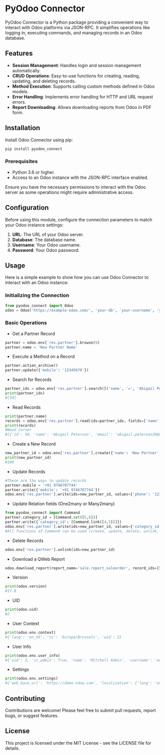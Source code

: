 
# PyOdoo Connector

PyOdoo Connector is a Python package providing a convenient way to interact with Odoo platforms via JSON-RPC. It simplifies operations like logging in, executing commands, and managing records in an Odoo database.

## Features

- **Session Management**: Handles login and session management automatically.
- **CRUD Operations**: Easy-to-use functions for creating, reading, updating, and deleting records.
- **Method Execution**: Supports calling custom methods defined in Odoo models.
- **Error Handling**: Implements error handling for HTTP and URL request errors.
- **Report Downloading**: Allows downloading reports from Odoo in PDF form.

## Installation

Install Odoo Connector using pip:

```bash
pip install pyodoo_connect
```

### Prerequisites

- Python 3.6 or higher.
- Access to an Odoo instance with the JSON-RPC interface enabled.

Ensure you have the necessary permissions to interact with the Odoo server as some operations might require administrative access.

## Configuration

Before using this module, configure the connection parameters to match your Odoo instance settings:

1. **URL**: The URL of your Odoo server.
2. **Database**: The database name.
3. **Username**: Your Odoo username.
4. **Password**: Your Odoo password.

## Usage

Here is a simple example to show how you can use Odoo Connector to interact with an Odoo instance:
### Initializing the Connection
```python
from pyodoo_connect import Odoo
odoo = Odoo('https://example-odoo.com/', 'your-db', 'your-username', 'your-password')
```
### Basic Operations
- Get a Partner Record
```python
partner = odoo.env['res.partner'].browse(9)
partner.name = 'New Partner Name'
```

- Execute a Method on a Record
```python
partner.action_archive()
partner.update({'mobile': '12345678'})
```
- Search for Records
```python
partner_ids = odoo.env['res.partner'].search([('name', '=', 'Abigail Peterson')])
print(partner_ids)
#[50]
```
- Read Records
```python
print(partner.name)
records = odoo.env['res.partner'].read(ids=partner_ids, fields=['name', 'email'])
print(records)
#Wood Corner
#[{'id': 50, 'name': 'Abigail Peterson', 'email': 'abigail.peterson39@example.com'}]
```
- Create a New Record
```python
new_partner_id = odoo.env['res.partner'].create({'name': 'New Partner', 'email': 'new@partner.com', 'is_company': True})
print(new_partner_id)
#100
```
- Update Records
```python
#These are the ways to update records
partner.mobile = '+91 9746707744'
partner.write({'mobile': '+91 9746707744'})
odoo.env['res.partner'].write(ids=new_partner_id, values={'phone': '1234567890'})
```
- Update Relation fields (One2many or Many2many)
```python
from pyodoo_connect import Command
partner.category_id = [Command.set([5,6])]
partner.write({'category_id': [Command.link([4,3])]})
odoo.env['res.partner'].write(ids=new_partner_id, values={'category_id': [Command.create({'name': 'New Tag'})]})
#All functions of Command can be used (create, update, delete, unlink, link, clear, set)
```
- Delete Records
```python
odoo.env['res.partner'].unlink(ids=new_partner_id)
```
- Download a QWeb Report
```python
odoo.download_report(report_name='sale.report_saleorder', record_ids=[52], file_name='Sales Report')
```
- Version
```python
print(odoo.version)
#17.0
```
- UID
```python
print(odoo.uid)
#2
```
- User Context
```python
print(odoo.env.context)
#{'lang': 'en_US', 'tz': 'Europe/Brussels', 'uid': 2}
```
- User Info
```python
print(odoo.env.user_info)
#{'uid': 2, 'is_admin': True, 'name': 'Mitchell Admin', 'username': 'admin', 'partner_id': 3}
```
- Settings
```python
print(odoo.env.settings)
#{'web_base_url': 'https://demo.odoo.com', 'localization': {'lang': 'en_US', 'tz': 'Europe/Brussels'}, 'company_details': {'current_company': 1, 'allowed_companies': {'2': {'id': 2, 'name': 'My Company (Chicago)', 'sequence': 10, 'child_ids': [], 'parent_id': False, 'timesheet_uom_id': 4, 'timesheet_uom_factor': 1.0}, '1': {'id': 1, 'name': 'My Company (San Francisco)', 'sequence': 0, 'child_ids': [], 'parent_id': False, 'timesheet_uom_id': 4, 'timesheet_uom_factor': 1.0}}, 'disallowed_ancestor_companies': {}}}
```

## Contributing
Contributions are welcome! Please feel free to submit pull requests, report bugs, or suggest features.

## License
This project is licensed under the MIT License - see the LICENSE file for details.
